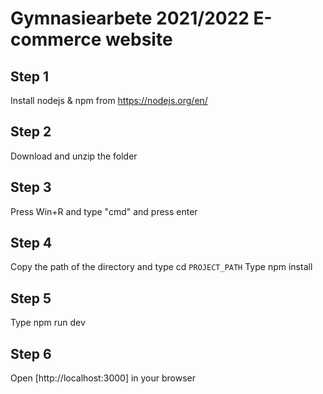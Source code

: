 # Gymnasiearbete 2021/2022 E-commerce website

## Step 1
Install nodejs & npm from
https://nodejs.org/en/

## Step 2
Download and unzip the folder

## Step 3
Press Win+R and type "cmd" and press enter

## Step 4
Copy the path of the directory and type cd `PROJECT_PATH`
Type npm install

## Step 5
Type npm run dev

## Step 6
Open [http://localhost:3000] in your browser